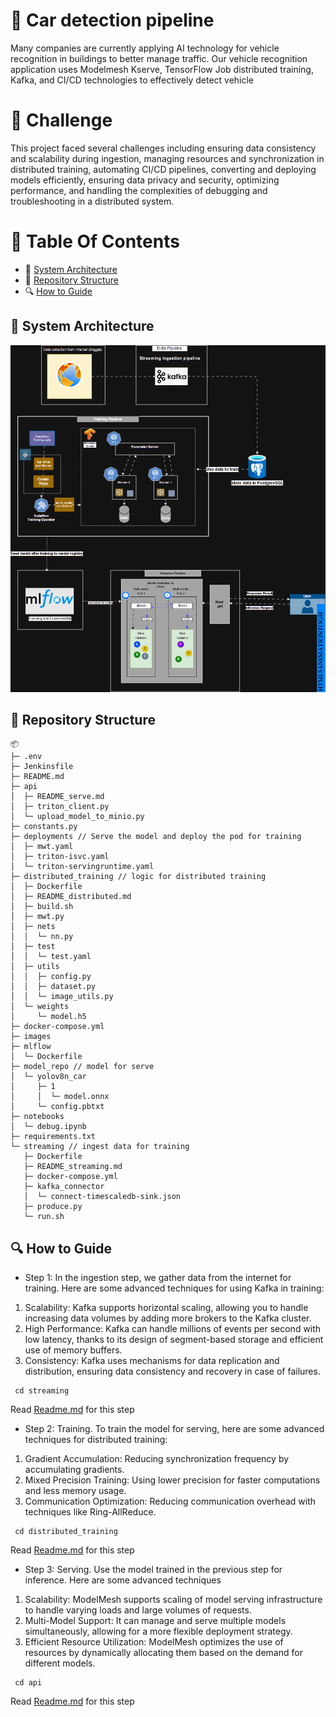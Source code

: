 
# 🚕 **Car detection pipeline**
Many companies are currently applying AI technology for vehicle recognition in buildings to better manage traffic. Our vehicle recognition application uses Modelmesh Kserve, TensorFlow Job distributed training, Kafka, and CI/CD technologies to effectively detect vehicle


# 🚀 **Challenge**
This project faced several challenges including ensuring data consistency and scalability during ingestion, managing resources and synchronization in distributed training, automating CI/CD pipelines, converting and deploying models efficiently, ensuring data privacy and security, optimizing performance, and handling the complexities of debugging and troubleshooting in a distributed system.

# 📕 Table Of Contents
- 🌟 [System Architecture](#System-architecture)
- 📁 [Repository Structure](#repository-structure)
- 🔍 [How to Guide](#how-to-guide)

## 🌟 System Architecture
![Pipeline Serving](https://github.com/HungNguyenDev1511/Car-detection-serving-model/blob/refactor/images/diagram_pipe.gif)


## 📁 Repository Structure
```
📦 
├─ .env
├─ Jenkinsfile
├─ README.md
├─ api 
│  ├─ README_serve.md
│  ├─ triton_client.py
│  └─ upload_model_to_minio.py
├─ constants.py
├─ deployments // Serve the model and deploy the pod for training
│  ├─ mwt.yaml
│  ├─ triton-isvc.yaml
│  └─ triton-servingruntime.yaml
├─ distributed_training // logic for distributed training 
│  ├─ Dockerfile
│  ├─ README_distributed.md
│  ├─ build.sh
│  ├─ mwt.py
│  ├─ nets
│  │  └─ nn.py
│  ├─ test
│  │  └─ test.yaml
│  ├─ utils
│  │  ├─ config.py
│  │  ├─ dataset.py
│  │  └─ image_utils.py
│  └─ weights
│     └─ model.h5
├─ docker-compose.yml
├─ images
├─ mlflow
│  └─ Dockerfile
├─ model_repo // model for serve
│  └─ yolov8n_car
│     ├─ 1
│     │  └─ model.onnx
│     └─ config.pbtxt
├─ notebooks
│  └─ debug.ipynb
├─ requirements.txt
└─ streaming // ingest data for training
   ├─ Dockerfile
   ├─ README_streaming.md
   ├─ docker-compose.yml
   ├─ kafka_connector
   │  └─ connect-timescaledb-sink.json 
   ├─ produce.py
   └─ run.sh
```

## 🔍 How to Guide

- Step 1: In the ingestion step, we gather data from the internet for training. Here are some advanced techniques for using Kafka in training:
1. Scalability: Kafka supports horizontal scaling, allowing you to handle increasing data volumes by adding more brokers to the Kafka cluster.
2. High Performance: Kafka can handle millions of events per second with low latency, thanks to its design of segment-based storage and efficient use of memory buffers.
3. Consistency: Kafka uses mechanisms for data replication and distribution, ensuring data consistency and recovery in case of failures.
``` shell
 cd streaming
 ```
 Read [Readme.md](https://github.com/HungNguyenDev1511/Car-detection-serving-model/blob/refactor/streaming/README_streaming.md) for this step
- Step 2: Training. To train the model for serving, here are some advanced techniques for distributed training:
1. Gradient Accumulation: Reducing synchronization frequency by accumulating gradients.
2. Mixed Precision Training: Using lower precision for faster computations and less memory usage.
3. Communication Optimization: Reducing communication overhead with techniques like Ring-AllReduce.
``` shell
 cd distributed_training
 ```
 Read [Readme.md](https://github.com/HungNguyenDev1511/Car-detection-serving-model/blob/refactor/distributed_training/README_distributed.md) for this step
- Step 3: Serving. Use the model trained in the previous step for inference. Here are some advanced techniques
1. Scalability: ModelMesh supports scaling of model serving infrastructure to handle varying loads and large volumes of requests.
2. Multi-Model Support: It can manage and serve multiple models simultaneously, allowing for a more flexible deployment strategy.
3. Efficient Resource Utilization: ModelMesh optimizes the use of resources by dynamically allocating them based on the demand for different models.
``` shell
 cd api
 ```
Read [Readme.md](https://github.com/HungNguyenDev1511/Car-detection-serving-model/blob/refactor/api/README_serve.md) for this step
